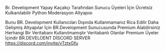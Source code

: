 Br. Development Yapay Kaçakçı Tarafından Sunucu Üyeleri İçin Ücretsiz Kulkanılabilir Python Moderasyon Altyapısı

Bunu BR. Development Kullanıcıları Dışında Kullanmamanız Rica Edilir 
Daha Gelişmiş Altyapılar İçin BR.Development Sunucusunda Premium Alabilirsiniz 
Herhangi Bir Veritabanı Kullanılmamıştır Veritabanlı Olanlar Premium Üyeler İçindir
BR.DEVELOENT DİSCORD SERVER
https://discord.com/invite/vTztxGfu
